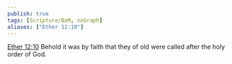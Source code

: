 ```yaml
---
publish: true
tags: [Scripture/BoM, noGraph]
aliases: ["Ether 12:10"]
---
```

[Ether 12:10](https://churchofjesuschrist.org/study/scriptures/bofm/ether/12?lang=eng&id=p10#p10) Behold it was by faith that they of old were called after the holy order of God.
